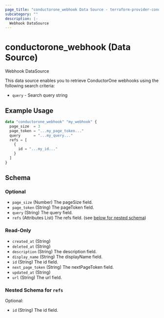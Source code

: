 ```yaml
---
page_title: "conductorone_webhook Data Source - terraform-provider-conductorone"
subcategory: ""
description: |-
  Webhook DataSource
---
```


# conductorone_webhook (Data Source)

Webhook DataSource

This data source enables you to retrieve ConductorOne webhooks using the following search criteria:

* `query` - Search query string

## Example Usage

```terraform
data "conductorone_webhook" "my_webhook" {
  page_size  = 3
  page_token = "...my_page_token..."
  query      = "...my_query..."
  refs = [
    {
      id = "...my_id..."
    }
  ]
}
```

<!-- schema generated by tfplugindocs -->
## Schema

### Optional

- `page_size` (Number) The pageSize field.
- `page_token` (String) The pageToken field.
- `query` (String) The query field.
- `refs` (Attributes List) The refs field. (see [below for nested schema](#nestedatt--refs))

### Read-Only

- `created_at` (String)
- `deleted_at` (String)
- `description` (String) The description field.
- `display_name` (String) The displayName field.
- `id` (String) The id field.
- `next_page_token` (String) The nextPageToken field.
- `updated_at` (String)
- `url` (String) The url field.

<a id="nestedatt--refs"></a>
### Nested Schema for `refs`

Optional:

- `id` (String) The id field.